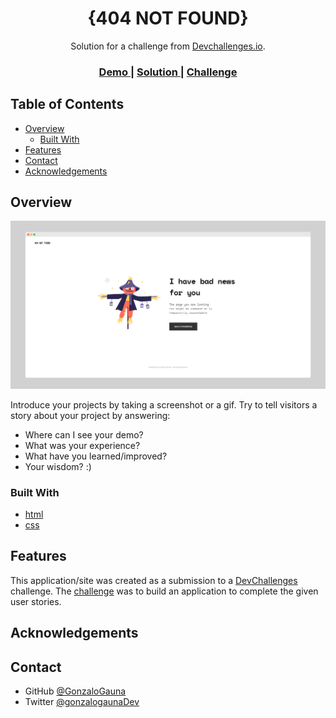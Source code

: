 <!-- Please update value in the {}  -->

<h1 align="center">{404 NOT FOUND}</h1>

<div align="center">
   Solution for a challenge from  <a href="http://devchallenges.io" target="_blank">Devchallenges.io</a>.
</div>

<div align="center">
  <h3>
    <a href="https://404-not-found-challenge01.netlify.app/">
      Demo
    </a>
    <span> | </span>
    <a href="https://github.com/GonzaloGauna/404-NOT-FOUND">
      Solution
    </a>
    <span> | </span>
    <a href="https://devchallenges.io/challenges/wBunSb7FPrIepJZAg0sY">
      Challenge
    </a>
  </h3>
</div>

<!-- TABLE OF CONTENTS -->

## Table of Contents

- [Overview](https://404-not-found-challenge01.netlify.app/)
  - [Built With](#built-with)
- [Features](#features)
- [Contact](#contact)
- [Acknowledgements](#acknowledgements)

<!-- OVERVIEW -->

## Overview

![screenshot](./screely-1622236621627.png)

Introduce your projects by taking a screenshot or a gif. Try to tell visitors a story about your project by answering:

- Where can I see your demo?
- What was your experience?
- What have you learned/improved?
- Your wisdom? :)

### Built With

<!-- This section should list any major frameworks that you built your project using. Here are a few examples.-->

- [html](https://developer.mozilla.org/en-US/docs/Web/HTML)
- [css](https://developer.mozilla.org/en-US/docs/Web/CSS)

## Features

<!-- List the features of your application or follow the template. Don't share the figma file here :) -->

This application/site was created as a submission to a [DevChallenges](https://devchallenges.io/challenges) challenge. The [challenge](https://devchallenges.io/challenges/wBunSb7FPrIepJZAg0sY) was to build an application to complete the given user stories.


## Acknowledgements

<!-- This section should list any articles or add-ons/plugins that helps you to complete the project. This is optional but it will help you in the future. For exmpale -->
## Contact

- GitHub [@GonzaloGauna](https://github.com/GonzaloGauna)
- Twitter [@gonzalogaunaDev](https://twitter.com/gonzalogaunaDev)
